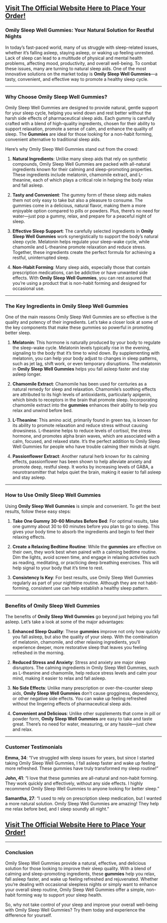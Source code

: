 <div class="flex-1 overflow-hidden">
<div class="h-full">
<div class="react-scroll-to-bottom--css-rpnup-79elbk h-full">
<div class="react-scroll-to-bottom--css-rpnup-1n7m0yu">
<div class="flex flex-col text-sm md:pb-9">
<article class="w-full scroll-mb-[var(--thread-trailing-height,150px)] text-token-text-primary focus-visible:outline-2 focus-visible:outline-offset-[-4px]" dir="auto" data-testid="conversation-turn-3" data-scroll-anchor="true">
<div class="m-auto text-base py-[18px] px-3 md:px-4 w-full md:px-5 lg:px-4 xl:px-5">
<div class="mx-auto flex flex-1 gap-4 text-base md:gap-5 lg:gap-6 md:max-w-3xl">
<div class="group/conversation-turn relative flex w-full min-w-0 flex-col agent-turn">
<div class="flex-col gap-1 md:gap-3">
<div class="flex max-w-full flex-col flex-grow">
<div class="min-h-8 text-message flex w-full flex-col items-end gap-2 whitespace-normal break-words text-start [.text-message+&amp;]:mt-5" dir="auto" data-message-author-role="assistant" data-message-id="a061e824-6cb9-4102-a0a2-97a84f055f19" data-message-model-slug="gpt-4o-mini">
<div class="flex w-full flex-col gap-1 empty:hidden first:pt-[3px]">
<div class="markdown prose w-full break-words dark:prose-invert light">
<h1><a href="https://getdeals24x7.com/order-omily"> Visit The Official Website Here to Place Your Order!</a></h1>
<h3>Omily Sleep Well Gummies: Your Natural Solution for Restful Nights</h3>
<p>In today&rsquo;s fast-paced world, many of us struggle with sleep-related issues, whether it&rsquo;s falling asleep, staying asleep, or waking up feeling unrested. Lack of sleep can lead to a multitude of physical and mental health problems, affecting mood, productivity, and overall well-being. To combat these issues, many are turning to natural sleep aids. One of the most innovative solutions on the market today is <strong>Omily Sleep Well Gummies</strong>&mdash;a tasty, convenient, and effective way to promote a healthy sleep cycle.</p>
<hr />
<h3>Why Choose Omily Sleep Well Gummies?</h3>
<p>Omily Sleep Well Gummies are designed to provide natural, gentle support for your sleep cycle, helping you wind down and rest better without the harsh side effects of pharmaceutical sleep aids. Each gummy is carefully crafted with a blend of high-quality ingredients, chosen for their ability to support relaxation, promote a sense of calm, and enhance the quality of sleep. The <strong>Gummies</strong> are ideal for those looking for a non-habit forming, convenient alternative to traditional sleep aids.</p>
<p>Here&rsquo;s why Omily Sleep Well Gummies stand out from the crowd:</p>
<ol>
<li>
<p><strong>Natural Ingredients</strong>: Unlike many sleep aids that rely on synthetic compounds, Omily Sleep Well Gummies are packed with all-natural ingredients known for their calming and sleep-promoting properties. These ingredients include melatonin, chamomile extract, and L-theanine, each of which plays a critical role in helping the body relax and fall asleep.</p>
</li>
<li>
<p><strong>Tasty and Convenient</strong>: The gummy form of these sleep aids makes them not only easy to take but also a pleasure to consume. The gummies come in a delicious, natural flavor, making them a more enjoyable option compared to pills or powders. Plus, there&rsquo;s no need for water&mdash;just pop a gummy, relax, and prepare for a peaceful night of sleep.</p>
</li>
<li>
<p><strong>Effective Sleep Support</strong>: The carefully selected ingredients in <strong>Omily Sleep Well Gummies</strong> work synergistically to support the body&rsquo;s natural sleep cycle. Melatonin helps regulate your sleep-wake cycle, while chamomile and L-theanine promote relaxation and reduce stress. Together, these ingredients create the perfect formula for achieving a restful, uninterrupted sleep.</p>
</li>
<li>
<p><strong>Non-Habit Forming</strong>: Many sleep aids, especially those that contain prescription medications, can be addictive or have unwanted side effects. With <strong>Omily Sleep Well Gummies</strong>, you can rest assured that you&rsquo;re using a product that is non-habit forming and designed for occasional use.</p>
</li>
</ol>
<hr />
<h3>The Key Ingredients in Omily Sleep Well Gummies</h3>
<p>One of the main reasons Omily Sleep Well Gummies are so effective is the quality and potency of their ingredients. Let&rsquo;s take a closer look at some of the key components that make these gummies so powerful in promoting better sleep.</p>
<ol>
<li>
<p><strong>Melatonin</strong>: This hormone is naturally produced by your body to regulate the sleep-wake cycle. Melatonin levels typically rise in the evening, signaling to the body that it&rsquo;s time to wind down. By supplementing with melatonin, you can help your body adjust to changes in sleep patterns, such as jet lag, shift work, or even temporary disruptions. The melatonin in <strong>Omily Sleep Well Gummies</strong> helps you fall asleep faster and stay asleep longer.</p>
</li>
<li>
<p><strong>Chamomile Extract</strong>: Chamomile has been used for centuries as a natural remedy for sleep and relaxation. Chamomile&rsquo;s soothing effects are attributed to its high levels of antioxidants, particularly apigenin, which binds to receptors in the brain that promote sleep. Incorporating chamomile extract into the <strong>gummies</strong> enhances their ability to help you relax and unwind before bed.</p>
</li>
<li>
<p><strong>L-Theanine</strong>: This amino acid, primarily found in green tea, is known for its ability to promote relaxation and reduce stress without causing drowsiness. L-theanine helps to reduce levels of cortisol, the stress hormone, and promotes alpha brain waves, which are associated with a calm, focused, and relaxed state. It&rsquo;s the perfect addition to Omily Sleep Well Gummies for people who have trouble calming their minds at night.</p>
</li>
<li>
<p><strong>Passionflower Extract</strong>: Another natural herb known for its calming effects, passionflower has been shown to help alleviate anxiety and promote deep, restful sleep. It works by increasing levels of GABA, a neurotransmitter that helps quiet the brain, making it easier to fall asleep and stay asleep.</p>
</li>
</ol>
<hr />
<h3>How to Use Omily Sleep Well Gummies</h3>
<p>Using <strong>Omily Sleep Well Gummies</strong> is simple and convenient. To get the best results, follow these easy steps:</p>
<ol>
<li>
<p><strong>Take One Gummy 30-60 Minutes Before Bed</strong>: For optimal results, take one gummy about 30 to 60 minutes before you plan to go to sleep. This gives your body time to absorb the ingredients and begin to feel their relaxing effects.</p>
</li>
<li>
<p><strong>Create a Relaxing Bedtime Routine</strong>: While the <strong>gummies</strong> are effective on their own, they work best when paired with a calming bedtime routine. Dim the lights, avoid screen time, and engage in relaxing activities such as reading, meditating, or practicing deep breathing exercises. This will help signal to your body that it&rsquo;s time to rest.</p>
</li>
<li>
<p><strong>Consistency Is Key</strong>: For best results, use Omily Sleep Well Gummies regularly as part of your nighttime routine. Although they are not habit-forming, consistent use can help establish a healthy sleep pattern.</p>
</li>
</ol>
<hr />
<h3>Benefits of Omily Sleep Well Gummies</h3>
<p>The benefits of <strong>Omily Sleep Well Gummies</strong> go beyond just helping you fall asleep. Let&rsquo;s take a look at some of the major advantages:</p>
<ol>
<li>
<p><strong>Enhanced Sleep Quality</strong>: These <strong>gummies</strong> improve not only how quickly you fall asleep, but also the quality of your sleep. With the combination of melatonin, chamomile, and other relaxing ingredients, you&rsquo;ll experience deeper, more restorative sleep that leaves you feeling refreshed in the morning.</p>
</li>
<li>
<p><strong>Reduced Stress and Anxiety</strong>: Stress and anxiety are major sleep disruptors. The calming ingredients in Omily Sleep Well Gummies, such as L-theanine and chamomile, help reduce stress levels and calm your mind, making it easier to relax and fall asleep.</p>
</li>
<li>
<p><strong>No Side Effects</strong>: Unlike many prescription or over-the-counter sleep aids, <strong>Omily Sleep Well Gummies</strong> don&rsquo;t cause grogginess, dependency, or other negative side effects. You can wake up feeling refreshed without the lingering effects of pharmaceutical sleep aids.</p>
</li>
<li>
<p><strong>Convenient and Delicious</strong>: Unlike other supplements that come in pill or powder form, <strong>Omily Sleep Well Gummies</strong> are easy to take and taste great. There&rsquo;s no need for water, measuring, or any hassle&mdash;just chew and relax.</p>
</li>
</ol>
<hr />
<h3>Customer Testimonials</h3>
<p><strong>Emma, 34</strong>: &ldquo;I&rsquo;ve struggled with sleep issues for years, but since I started taking Omily Sleep Well Gummies, I fall asleep faster and wake up feeling more refreshed. These gummies have truly transformed my sleep routine!&rdquo;</p>
<p><strong>John, 41</strong>: &ldquo;I love that these gummies are all-natural and non-habit forming. They work quickly and effectively, without any side effects. I highly recommend Omily Sleep Well Gummies to anyone looking for better sleep.&rdquo;</p>
<p><strong>Samantha, 27</strong>: &ldquo;I used to rely on prescription sleep medication, but I wanted a more natural solution. Omily Sleep Well Gummies are amazing! They help me relax before bed, and I sleep soundly all night.&rdquo;</p>
<h1><a href="https://getdeals24x7.com/order-omily"> Visit The Official Website Here to Place Your Order!</a></h1>
<hr />
<h3>Conclusion</h3>
<p>Omily Sleep Well Gummies provide a natural, effective, and delicious solution for those looking to improve their sleep quality. With a blend of calming and sleep-promoting ingredients, these <strong>gummies</strong> help you relax, fall asleep faster, and wake up feeling refreshed and rejuvenated. Whether you&rsquo;re dealing with occasional sleepless nights or simply want to enhance your overall sleep routine, Omily Sleep Well Gummies offer a simple, non-habit forming way to support your sleep health.</p>
<p>So, why not take control of your sleep and improve your overall well-being with Omily Sleep Well Gummies? Try them today and experience the difference for yourself.</p>
</div>
</div>
</div>
</div>
<div class="mb-2 flex gap-3 empty:hidden -ml-2">&nbsp;</div>
<div class="pr-2 lg:pr-0">&nbsp;</div>
<div class="mt-3 w-full empty:hidden">&nbsp;</div>
</div>
<div class="absolute">&nbsp;</div>
</div>
</div>
</div>
</article>
</div>
</div>
</div>
</div>
</div>
<div class="md:pt-0 dark:border-white/20 md:border-transparent md:dark:border-transparent w-full">&nbsp;</div>
